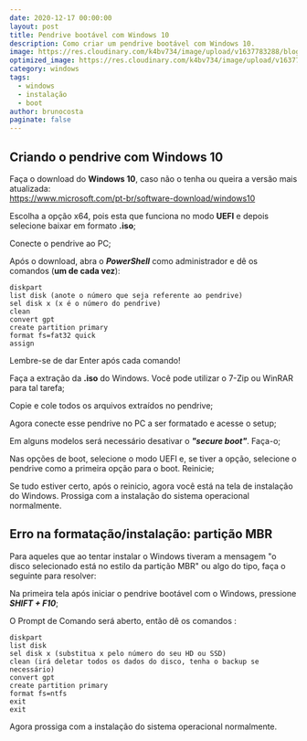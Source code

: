 ```yaml
---
date: 2020-12-17 00:00:00
layout: post
title: Pendrive bootável com Windows 10
description: Como criar um pendrive bootável com Windows 10.
image: https://res.cloudinary.com/k4bv734/image/upload/v1637783288/blog/pendrive-boot-windows_dmud3f.jpg
optimized_image: https://res.cloudinary.com/k4bv734/image/upload/v1637783288/blog/pendrive-boot-windows_optimized_v5fods.jpg
category: windows
tags:
  - windows
  - instalação
  - boot
author: brunocosta
paginate: false
---
```

## Criando o pendrive com Windows 10

Faça o download do **Windows 10**, caso não o tenha ou queira a versão mais atualizada:  
<https://www.microsoft.com/pt-br/software-download/windows10>


Escolha a opção x64, pois esta que funciona no modo **UEFI** e depois selecione baixar em formato **.iso**;


Conecte o pendrive ao PC;


Após o download, abra o ***PowerShell*** como administrador e dê os comandos (**um de cada vez**):
```
diskpart
list disk (anote o número que seja referente ao pendrive)
sel disk x (x é o número do pendrive)
clean
convert gpt
create partition primary
format fs=fat32 quick
assign
```

Lembre-se de dar Enter após cada comando! 


Faça a extração da **.iso** do Windows. Você pode utilizar o 7-Zip ou WinRAR para tal tarefa;


Copie e cole todos os arquivos extraídos no pendrive;


Agora conecte esse pendrive no PC a ser formatado e acesse o setup;


Em alguns modelos será necessário desativar o ***"secure boot"***. Faça-o;


Nas opções de boot, selecione o modo UEFI e, se tiver a opção, selecione o pendrive como a primeira opção para o boot. Reinicie;


Se tudo estiver certo, após o reinicio, agora você está na tela de instalação do Windows. Prossiga com a instalação do sistema operacional normalmente.

## Erro na formatação/instalação: partição MBR
Para aqueles que ao tentar instalar o Windows tiveram a mensagem "o disco selecionado está no estilo da partição MBR" ou algo do tipo, faça o seguinte para resolver:


Na primeira tela após iniciar o pendrive bootável com o Windows, pressione ***SHIFT + F10***;


O Prompt de Comando será aberto, então dê os comandos :
```
diskpart 
list disk
sel disk x (substitua x pelo número do seu HD ou SSD)
clean (irá deletar todos os dados do disco, tenha o backup se necessário)
convert gpt
create partition primary
format fs=ntfs
exit
exit

```

Agora prossiga com a instalação do sistema operacional normalmente.